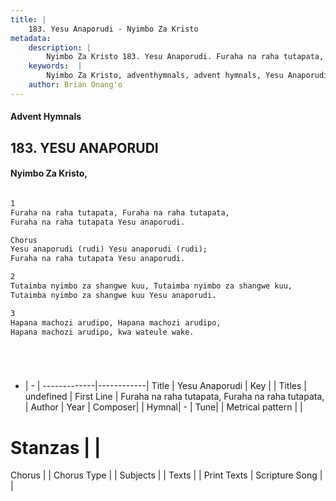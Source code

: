 ```yaml
---
title: |
    183. Yesu Anaporudi - Nyimbo Za Kristo
metadata:
    description: |
        Nyimbo Za Kristo 183. Yesu Anaporudi. Furaha na raha tutapata, Furaha na raha tutapata,  Furaha na raha tutapata Yesu anaporudi.  Chorus Yesu anaporudi (rudi) Yesu anaporudi (rudi);  Furaha na raha tutapata Yesu anaporudi.  
    keywords:  |
        Nyimbo Za Kristo, adventhymnals, advent hymnals, Yesu Anaporudi, Furaha na raha tutapata, Furaha na raha tutapata, . 
    author: Brian Onang'o
---
```


#### Advent Hymnals
## 183. YESU ANAPORUDI
####  Nyimbo Za Kristo,

```txt

1
Furaha na raha tutapata, Furaha na raha tutapata, 
Furaha na raha tutapata Yesu anaporudi.

Chorus
Yesu anaporudi (rudi) Yesu anaporudi (rudi); 
Furaha na raha tutapata Yesu anaporudi.

2
Tutaimba nyimbo za shangwe kuu, Tutaimba nyimbo za shangwe kuu, 
Tutaimba nyimbo za shangwe kuu Yesu anaporudi.

3
Hapana machozi arudipo, Hapana machozi arudipo, 
Hapana machozi arudipo, kwa wateule wake.






```

- |   -  |
-------------|------------|
Title | Yesu Anaporudi |
Key |  |
Titles | undefined |
First Line | Furaha na raha tutapata, Furaha na raha tutapata,  |
Author | 
Year | 
Composer| |
Hymnal|  - |
Tune|  |
Metrical pattern | |
# Stanzas |  |
Chorus |  |
Chorus Type |  |
Subjects | |
Texts |  |
Print Texts | 
Scripture Song |  |
    
